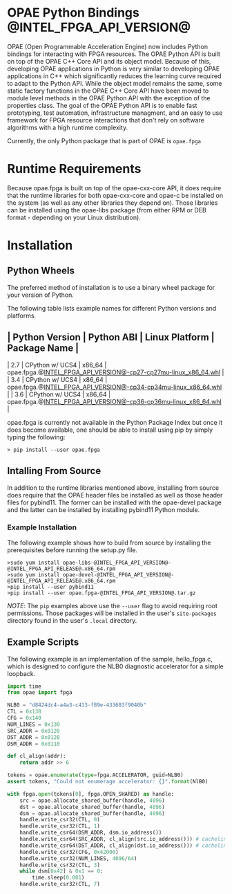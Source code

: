 # OPAE Python Bindings @INTEL_FPGA_API_VERSION@

OPAE (Open Programmable Acceleration Engine) now includes Python bindings for
interacting with FPGA resources. The OPAE Python API is built on top of the
OPAE C++ Core API and its object model. Because of this, developing OPAE
applications in Python is very similar to developing OPAE applications in C++
which significantly reduces the learning curve required to adapt to the Python API.
While the object model remains the same, some static factory functions in the
OPAE C++ Core API have been moved to module level methods in the OPAE Python API
with the exception of the properties class. The goal of the OPAE Python API is
to enable fast prototyping, test automation, infrastructure managment, and an
easy to use framework for FPGA resource interactions that don't rely on software
algorithms with a high runtime complexity.

Currently, the only Python package that is part of OPAE is `opae.fpga`

# Runtime Requirements
Because opae.fpga is built on top of the opae-cxx-core API, it does require
that the runtime libraries for both opae-cxx-core and opae-c be installed on
the system (as well as any other libraries they depend on). Those libraries can
be installed using the opae-libs package (from either RPM or DEB format -
depending on your Linux distribution).

# Installation

## Python Wheels
The preferred method of installation is to use a binary wheel package for your
version of Python.

The following table lists example names for different Python versions and
platforms.

| Python Version | Python ABI      | Linux Platform | Package Name |
--------------------------------------------------------------------
| 2.7            | CPython w/ UCS4 | x86_64         | opae.fpga.@INTEL_FPGA_API_VERSION@-cp27-cp27mu-linux_x86_64.whl |
| 3.4            | CPython w/ UCS4 | x86_64         | opae.fpga.@INTEL_FPGA_API_VERSION@-cp34-cp34mu-linux_x86_64.whl |
| 3.6            | CPython w/ UCS4 | x86_64         | opae.fpga.@INTEL_FPGA_API_VERSION@-cp36-cp36mu-linux_x86_64.whl |


opae.fpga is currently not available in the Python Package Index but once it
does become available, one should be able to install using pip by simply typing
the following:
```shell
> pip install --user opae.fpga
```

## Intalling From Source
In addition to the runtime libraries mentioned above, installing from source
does require that the OPAE header files be installed as well as those header
files for pybind11. The former can be installed with the opae-devel package and
the latter can be installed by installing pybind11 Python module.

### Example Installation
The following example shows how to build from source by installing the
prerequisites before running the setup.py file.

```shell
>sudo yum install opae-libs-@INTEL_FPGA_API_VERSION@-@INTEL_FPGA_API_RELEASE@.x86_64.rpm
>sudo yum install opae-devel-@INTEL_FPGA_API_VERSION@-@INTEL_FPGA_API_RELEASE@.x86_64.rpm
>pip install --user pybind11
>pip install --user opae.fpga-@INTEL_FPGA_API_VERSION@.tar.gz
```


_NOTE_: The `pip` examples above use the `--user` flag to avoid requiring root
permissions. Those packages will be installed in the user's `site-packages`
directory found in the user's `.local` directory.

## Example Scripts
The following example is an implementation of the sample, hello_fpga.c, which
is designed to configure the NLB0 diagnostic accelerator for a simple loopback.

```Python
import time
from opae import fpga

NLB0 = "d8424dc4-a4a3-c413-f89e-433683f9040b"
CTL = 0x138
CFG = 0x140
NUM_LINES = 0x130
SRC_ADDR = 0x0120
DST_ADDR = 0x0128
DSM_ADDR = 0x0110

def cl_align(addr):
    return addr >> 6

tokens = opae.enumerate(type=fpga.ACCELERATOR, guid=NLB0)
assert tokens, "Could not enumerage accelerator: {}".format(NlB0)

with fpga.open(tokens[0], fpga.OPEN_SHARED) as handle:
    src = opae.allocate_shared_buffer(handle, 4096)
    dst = opae.allocate_shared_buffer(handle, 4096)
    dsm = opae.allocate_shared_buffer(handle, 4096)
    handle.write_csr32(CTL, 0)
    handle.write_csr32(CTL, 1)
    handle.write_csr64(DSM_ADDR, dsm.io_address())
    handle.write_csr64(SRC_ADDR, cl_align(src.io_address())) # cacheline-aligned
    handle.write_csr64(DST_ADDR, cl_align(dst.io_address())) # cacheline-aligned
    handle.write_csr32(CFG, 0x42000)
    handle.write_csr32(NUM_LINES, 4096/64)
    handle.write_csr32(CTL, 3)
    while dsm[0x42] & 0x1 == 0:
        time.sleep(0.001)
    handle.write_csr32(CTL, 7)

```
